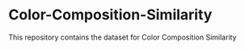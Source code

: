 # Color-Composition-Similarity
This repository contains the dataset for Color Composition Similarity
